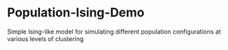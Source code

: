 # Population-Ising-Demo
Simple Ising-like model for simulating different population configurations at various levels of clustering
